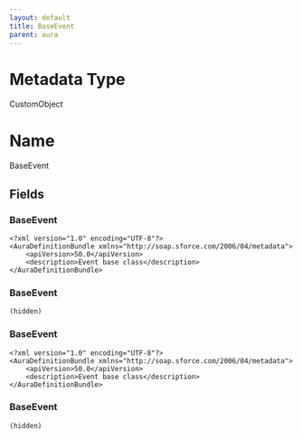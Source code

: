 ```yaml
---
layout: default
title: BaseEvent
parent: aura
---
```

# Metadata Type
CustomObject

# Name
BaseEvent
## Fields
### BaseEvent

```
<?xml version="1.0" encoding="UTF-8"?>
<AuraDefinitionBundle xmlns="http://soap.sforce.com/2006/04/metadata">
    <apiVersion>50.0</apiVersion>
    <description>Event base class</description>
</AuraDefinitionBundle>
```
### BaseEvent

```
(hidden)
```
### BaseEvent

```
<?xml version="1.0" encoding="UTF-8"?>
<AuraDefinitionBundle xmlns="http://soap.sforce.com/2006/04/metadata">
    <apiVersion>50.0</apiVersion>
    <description>Event base class</description>
</AuraDefinitionBundle>
```
### BaseEvent

```
(hidden)
```
